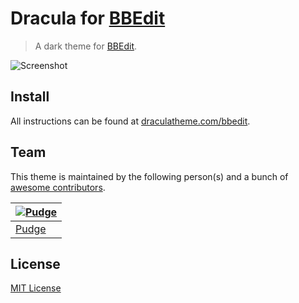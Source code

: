 # Dracula for [BBEdit](http://www.barebones.com/products/bbedit/)

> A dark theme for [BBEdit](http://www.barebones.com/products/bbedit/).

![Screenshot](https://draculatheme.com/assets/img/screenshots/bbedit.png)

## Install

All instructions can be found at [draculatheme.com/bbedit](https://draculatheme.com/bbedit).

## Team

This theme is maintained by the following person(s) and a bunch of [awesome contributors](https://github.com/dracula/bbedit/graphs/contributors).

[![Pudge](https://avatars0.githubusercontent.com/u/15170?v=3&s=70)](https://github.com/pudge) |
--- |
[Pudge](https://github.com/pudge) |

## License

[MIT License](./LICENSE)
